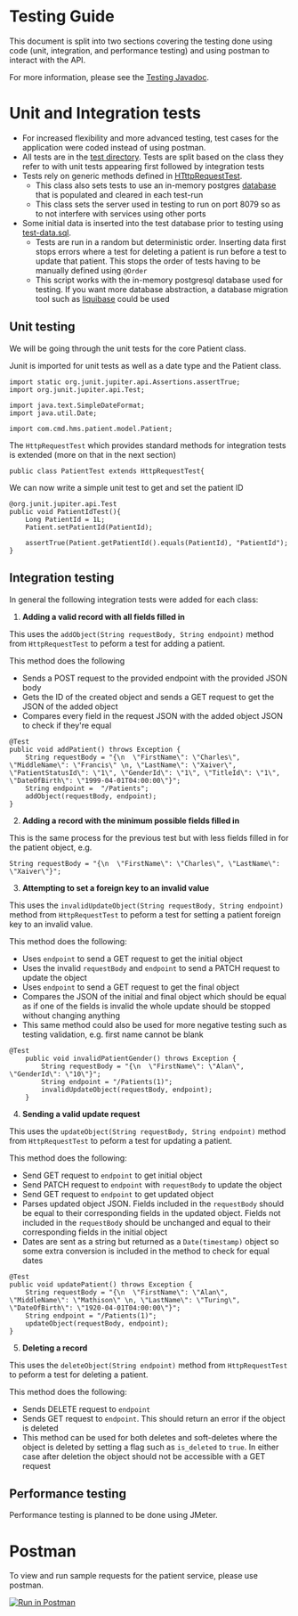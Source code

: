 # Testing Guide

This document is split into two sections covering the testing done using code (unit, integration, and performance testing) and using postman to
interact with the API.

For more information, please see the [Testing Javadoc](https://htmlpreview.github.io/?https://github.com/RemiBahar/patient/blob/main/api/target/site/testapidocs/index.html).

# Unit and Integration tests

* For increased flexibility and more advanced testing, test cases for the application were coded instead of using postman.
* All tests are in the [test directory](/api/src/test/java/com/cmd/hms/patient/test/). Tests are split based on the class they refer to with unit tests appearing first followed by integration tests
* Tests rely on generic methods defined in [HTttpRequestTest](/api/src/test/java/com/cmd/hms/patient/test/HttpRequestTest.java). 
    * This class also sets tests to use an in-memory postgres [database](/api/src/main/resources/application-test.properties) that is populated and cleared in each test-run
    * This class sets the server used in testing to run on port 8079 so as to not interfere with services using other ports
* Some initial data is inserted into the test database prior to testing using [test-data.sql](/api/src/main/resources//test-data.sql). 
    * Tests are run in a random but deterministic order. Inserting data first stops errors where a test for deleting a patient is run before a test to update that patient. This stops the order of tests having to be manually defined using `@Order`
    * This script works with the in-memory postgresql database used for testing. If you want more database abstraction, a database migration tool such as [liquibase](https://www.liquibase.org/) could be used

## Unit testing

We will be going through the unit tests for the core Patient class.

Junit is imported for unit tests as well as a date type and the Patient class.

```
import static org.junit.jupiter.api.Assertions.assertTrue;
import org.junit.jupiter.api.Test;

import java.text.SimpleDateFormat;
import java.util.Date;

import com.cmd.hms.patient.model.Patient;
```

The `HttpRequestTest` which provides standard methods for integration tests is extended (more on that in the next section)

```
public class PatientTest extends HttpRequestTest{
```

We can now write a simple unit test to get and set the patient ID

```
@org.junit.jupiter.api.Test
public void PatientIdTest(){
    Long PatientId = 1L;
    Patient.setPatientId(PatientId);

    assertTrue(Patient.getPatientId().equals(PatientId), "PatientId");
}
```

## Integration testing

In general the following integration tests were added for each class:
1. <b> Adding a valid record with all fields filled in </b>

This uses the `addObject(String requestBody, String endpoint)` method from `HttpRequestTest` to peform a test for adding a patient.

This method does the following
* Sends a POST request to the provided endpoint with the provided JSON body
* Gets the ID of the created object and sends a GET request to get the JSON of the added object
* Compares every field in the request JSON with the added object JSON to check if they're equal

```
@Test
public void addPatient() throws Exception {
    String requestBody = "{\n  \"FirstName\": \"Charles\", \"MiddleName\": \"Francis\" \n, \"LastName\": \"Xaiver\", \"PatientStatusId\": \"1\", \"GenderId\": \"1\", \"TitleId\": \"1\", \"DateOfBirth\": \"1999-04-01T04:00:00\"}";
    String endpoint =  "/Patients";
    addObject(requestBody, endpoint);
}
```

2. <b> Adding a record with the minimum possible fields filled in  </b>

This is the same process for the previous test but with less fields filled in for the patient object, e.g.

```
String requestBody = "{\n  \"FirstName\": \"Charles\", \"LastName\": \"Xaiver\"}";
```

3. <b> Attempting to set a foreign key to an invalid value </b>

This uses the `invalidUpdateObject(String requestBody, String endpoint)` method from `HttpRequestTest` to peform a test for setting a patient foreign key to an invalid value.

This method does the following:
* Uses `endpoint` to send a GET request to get the initial object
* Uses the invalid `requestBody` and `endpoint` to send a PATCH request to update the object
* Uses `endpoint` to send a GET request to get the final object
* Compares the JSON of the initial and final object which should be equal as if one of the fields is invalid the whole update should be stopped without changing anything
* This same method could also be used for more negative testing such as testing validation, e.g. first name cannot be blank

```
@Test
	public void invalidPatientGender() throws Exception {
		String requestBody = "{\n  \"FirstName\": \"Alan\", \"GenderId\": \"10\"}";
		String endpoint = "/Patients(1)";
		invalidUpdateObject(requestBody, endpoint);
	}
```

4. <b> Sending a valid update request </b>

This uses the `updateObject(String requestBody, String endpoint)` method from `HttpRequestTest` to peform a test for updating a patient.

This method does the following:
* Send GET request to `endpoint` to get initial object
* Send PATCH request to `endpoint` with `requestBody` to update the object
* Send GET request to `endpoint` to get updated object
* Parses updated object JSON. Fields included in the `requestBody` should be equal to their corresponding fields in the updated object. Fields not included in the
`requestBody` should be unchanged and equal to their corresponding fields in the initial object
* Dates are sent as a string but returned as a `Date(timestamp)` object so some extra conversion is included in the method to check for equal dates

```
@Test
public void updatePatient() throws Exception {
    String requestBody = "{\n  \"FirstName\": \"Alan\", \"MiddleName\": \"Mathison\" \n, \"LastName\": \"Turing\", \"DateOfBirth\": \"1920-04-01T04:00:00\"}";
    String endpoint = "/Patients(1)";
    updateObject(requestBody, endpoint);
}
```

5. <b> Deleting a record </b>
 
This uses the `deleteObject(String endpoint)` method from `HttpRequestTest` to peform a test for deleting a patient. 

This method does the following:
* Sends DELETE request to `endpoint`
* Sends GET request to `endpoint`. This should return an error if the object is deleted 
* This method can be used for both deletes and soft-deletes where the object is deleted by setting a flag such as `is_deleted` to `true`. 
In either case after deletion the object should not be accessible with a GET request

## Performance testing

Performance testing is planned to be done using JMeter.


# Postman

To view and run sample requests for the patient service, please use postman.

[![Run in Postman](https://run.pstmn.io/button.svg)](https://app.getpostman.com/run-collection/21158677-89e8a063-1378-4575-8eb2-9ae890ae703d?action=collection%2Ffork&collection-url=entityId%3D21158677-89e8a063-1378-4575-8eb2-9ae890ae703d%26entityType%3Dcollection%26workspaceId%3D73a14224-799e-44dd-81c8-0c1296576d59)